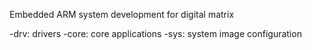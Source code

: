 Embedded ARM system development for digital matrix

-drv: drivers
-core: core applications
-sys: system image configuration
